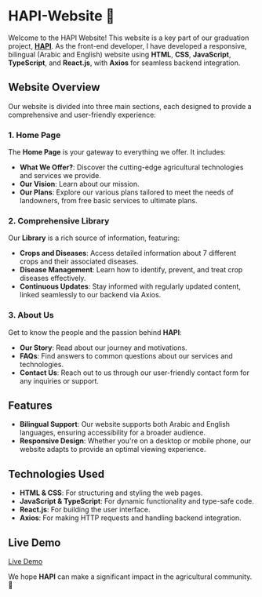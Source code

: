 # HAPI-Website 🌱

Welcome to the HAPI Website! This website is a key part of our graduation project, [**HAPI**](https://github.com/Hapi-Revitalizing-Egyptian-Agriculture). As the front-end developer, I have developed a responsive, bilingual (Arabic and English) website using **HTML**, **CSS**, **JavaScript**, **TypeScript**, and **React.js**, with **Axios** for seamless backend integration.

## Website Overview

Our website is divided into three main sections, each designed to provide a comprehensive and user-friendly experience:

### 1. Home Page

The **Home Page** is your gateway to everything we offer. It includes:

- **What We Offer?**: Discover the cutting-edge agricultural technologies and services we provide.
- **Our Vision**: Learn about our mission.
- **Our Plans**: Explore our various plans tailored to meet the needs of landowners, from free basic services to ultimate plans.

### 2. Comprehensive Library

Our **Library** is a rich source of information, featuring:

- **Crops and Diseases**: Access detailed information about 7 different crops and their associated diseases.
- **Disease Management**: Learn how to identify, prevent, and treat crop diseases effectively.
- **Continuous Updates**: Stay informed with regularly updated content, linked seamlessly to our backend via Axios.

### 3. About Us

Get to know the people and the passion behind **HAPI**:

- **Our Story**: Read about our journey and motivations.
- **FAQs**: Find answers to common questions about our services and technologies.
- **Contact Us**: Reach out to us through our user-friendly contact form for any inquiries or support.

## Features

- **Bilingual Support**: Our website supports both Arabic and English languages, ensuring accessibility for a broader audience.
- **Responsive Design**: Whether you're on a desktop or mobile phone, our website adapts to provide an optimal viewing experience.

## Technologies Used

- **HTML & CSS**: For structuring and styling the web pages.
- **JavaScript & TypeScript**: For dynamic functionality and type-safe code.
- **React.js**: For building the user interface.
- **Axios**: For making HTTP requests and handling backend integration.

## Live Demo

[Live Demo](https://mariamabdulhaleem3.github.io/HAPI-Website/)

We hope **HAPI** can make a significant impact in the agricultural community. 🌱
